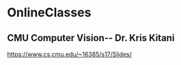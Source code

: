 # OnlineClasses

## CMU Computer Vision-- Dr. Kris Kitani
https://www.cs.cmu.edu/~16385/s17/Slides/


